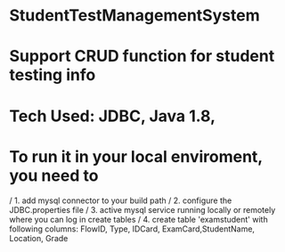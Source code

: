 # StudentTestManagementSystem

# Support CRUD function for student testing info
# Tech Used: JDBC, Java 1.8, 
# To run it in your local enviroment, you need to 
/ 1. add mysql connector to your build path
/ 2. configure the JDBC.properties file
/ 3. active mysql service running locally or remotely where you can log in create tables
/ 4. create table 'examstudent' with following columns: FlowID, Type, IDCard, ExamCard,StudentName, Location, Grade
